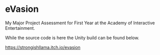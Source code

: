 # eVasion
My Major Project Assessment for First Year at the Academy of Interactive Entertainment.

While the source code is here the Unity build can be found below.

https://strongishllama.itch.io/evasion
